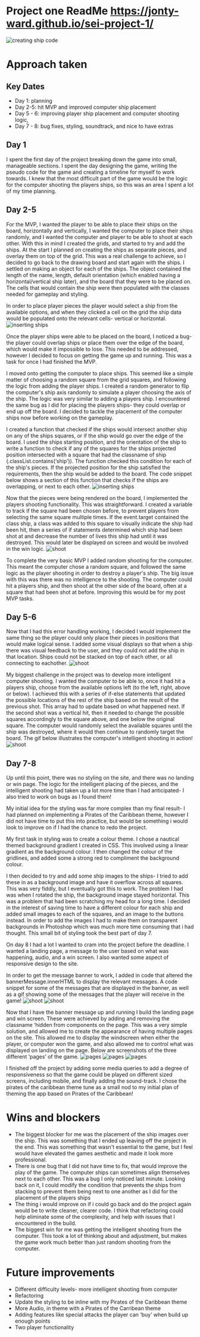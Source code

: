 # Project one ReadMe https://jonty-ward.github.io/sei-project-1/
![creating ship code](Readme-assets/recording.gif)
# Approach taken 
## Key Dates
* Day 1: planning
* Day 2-5: hit MVP and improved computer ship placement 
* Day 5 - 6: improving player ship placement and computer shooting logic, 
* Day 7 - 8: bug fixes, styling, soundtrack, and nice to have extras

## Day 1
I spent the first day of the project breaking down the game into small, manageable sections. I spent the day designing the game, writing the pseudo code for the game and creating a timeline for myself to work towards. I knew that the most difficult part of the game would be the logic for the computer shooting the players ships, so this was an area I spent a lot of my time planning. 

## Day 2-5
For the MVP, I wanted the player to be able to place their ships on the board, horizontally and vertically,  I wanted the computer to place their ships randomly, and I wanted the computer and player to be able to shoot at each other. With this in mind I created the grids, and started to try and add the ships. At the start I planned on creating the ships as separate pieces, and overlay them on top of the grid. This was a real challenge to achieve, so I decided to go back to the drawing board and start again with the ships.  I settled on making an object for each of the ships. The object contained the length of the name, length, default orientation (which enabled having a horizontal/vertical ship later), and the board that they were to be placed on. The cells that would contain the ship were then populated with the classes needed for gameplay and styling.


In order to place player pieces the player would select a ship from the available options, and when they clicked a cell on the grid the ship data would be populated onto the relevant cells- vertical or horizontal. 
![inserting ships](Readme-assets/inserting-ships.png)


Once the player ships were able to be placed on the board, I noticed a bug- the player could overlap ships or place them over the edge of the board, which would make it impossible to lose. This needed to be addressed, however I decided to focus on getting the game up and running. This was a task for once I had finished the MVP. 

I moved onto getting the computer to place ships. This seemed like a simple matter of choosing a random square from the grid squares, and following the logic from adding the player ships. I created a random generator to flip the computer's ship axis randomly to simulate a player choosing the axis of the ship. The logic was very similar to adding a players ship. I encountered the same bug as I did for placing the players ships- they could overlap or end up off the board. I decided to tackle the placement of the computer ships now before working on the gameplay. 

I created a function that checked if the ships would intersect another ship on any of the ships squares, or if the ship would go over the edge of the board. I used the ships starting position, and the orientation of the ship to write a function to check if any of the squares for the ships projected position intersected with a square that had the classname of ship (.classList.contains(‘ship’)). The function checked this condition for each of the ship's pieces. If the projected position for the ship satisfied the requirements, then the ship would be added to the board. The code snippet below shows a section of this function that checks if the ships are overlapping, or next to each other. 
![inserting ships](Readme-assets/stop-overlap-code.png)

Now that the pieces were being rendered on the board, I implemented the players shooting functionality. This was straightforward. I created a variable to track if the square had been chosen before, to prevent players from selecting the same square multiple times. If the event.target contained the class ship, a class was added to this square to visually indicate the ship had been hit, then a series of if statements determined which ship had been shot at and decrease the number of lives this ship had until it was destroyed. This would later be displayed on screen and would be involved in the win logic. 
![shoot ](Readme-assets/shoot.png)


To complete the very basic MVP I added random shooting for the computer. This meant the computer chose a random square, and followed the same logic as the player shooting in order to destroy a player's ship. The big issue with this was there was no intelligence to the shooting. The computer could hit a players ship, and then shoot at the other side of the board, often at a square that had been shot at before. Improving this would be for my post MVP tasks. 

## Day 5-6
Now that I had this error handling working, I decided I would implement the same thing so the player could only place their pieces in positions that would make logical sense. I added some visual displays so that when a ship there was visual feedback to the user, and they could not add the ship in that location. Ships could not be stacked on top of each other, or all connecting to eachother. 
![shoot ](Readme-assets/ship-placement.gif)

My biggest challenge in the project was to develop more intelligent computer shooting. I wanted the computer to be able to, once it had hit a players ship, choose from the available options left (to the left, right, above or below). I achieved this with a series of if-else statements that updated the possible locations of the rest of the ship based on the result of the previous shot. This array had to update based on what happened next. If the second shot was a vertical hit, then it needed to change the possible squares accordingly to the square above, and one below the original square. The computer would randomly select the available squares until the ship was destroyed, where it would then continue to randomly target the board.  The gif below illustrates the computer's intelligent shooting in action! 
![shoot ](Readme-assets/shooting-demo.gif)

## Day 7-8
Up until this point, there was no styling on the site, and there was no landing or win page. The logic for the intelligent placing of the pieces, and the intelligent shooting had taken up a lot more time than I had anticipated- I also tried to work on bugs as I found them!

My initial idea for the styling was far more complex than my final result- I had planned on implementing a Pirates of the Caribbean theme, however I did not have time to put this into practice, but would be something i would look to improve on if I had the chance to redo the project. 

My first task in styling was to create a colour theme. I chose a nautical themed background gradient I created in CSS. This involved using a linear gradient as the background colour. I then changed the colour of the gridlines, and added some a strong red to compliment the background colour. 

I then decided to try and add some ship images to the ships- I tried to add these in as a background image and have it overflow across all squares. This was very fiddly, but I eventually got this to work. The problem I had was when I rotated the ship, the background image stayed horizontal. This was a problem that had been scratching my head for a long time. I decided in the interest of saving time to have a different colour for each ship and added small images to each of the squares, and an image to the buttons instead. In order to add the images I had to make them on transparent backgrounds in Photoshop which was much more time consuming that i had thought. This small bit of styling took the best part of day 7. 

On day 8 I had a lot I wanted to cram into the project before the deadline. I wanted a landing page, a message to the user based on what was happening, audio, and a win screen. I also wanted some aspect of responsive design to the site. 

In order to get the message banner to work, I added in code that altered the bannerMessage.innerHTML to display the relevant messages. A code snippet for some of the messages that are displayed in the banner, as well as a gif showing some of the messages that the player will receive in the game! 
![shoot ](Readme-assets/thisiswhatineedtitest.png)
![shoot ](Readme-assets/testing-messages.gif)

Now that I have the banner message up and running I build the landing page and win screen. These were achieved by adding and removing the classname ‘hidden from components on the page. This was a very simple solution, and allowed me to create the appearance of having multiple pages on the site. This allowed me to display the windscreen when either the player, or computer won the game, and also allowed me to control what was displayed on landing on the page. Below are screenshots of the three different ‘pages’ of the game. 
![pages](Readme-assets/page-1.png)
![pages](Readme-assets/page-2.png)
![pages](Readme-assets/page-3.png)

I finished off the project by adding some media queries to add a degree of responsiveness so that the game could be played on different sized screens, including mobile, and finally adding the sound-track. I chose the pirates of the caribbean theme tune as a small nod to my initial plan of theming the app based on Pirates of the Caribbean! 


# Wins and blockers 

* The biggest blocker for me was the placement of the ship images over the ship. This was something that I ended up leaving off the project in the end. This was something that wasn't essential to the game, but I feel would have elevated the games aesthetic and made it look more professional. 
* There is one bug that I did not have time to fix, that would improve the play of the game. The computer ships can sometimes align themselves next to each other. This was a bug I only noticed last minute. Looking back on it, I could modify the condition that prevents the ships from stacking to prevent them being next to one another as I did for the placement of the players ships 
* The thing i would improve on if i could go back and do the project again would be to write cleaner, clearer code. I think that refactoring could help eliminate some of the complexity, and help with issues that I encountered in the build. 
* The biggest win for me was getting the intelligent shooting from the computer. This took a lot of thinking about and adjustment, but makes the game work much better than just random shooting from the computer. 

# Future improvements 
* Different difficulty levels- more intelligent shooting from computer
* Refactoring 
* Update the styling to be inline with my Pirates of the Caribbean theme 
* More Audio, in theme with a Pirates of the Carribean theme 
* Adding features like special attacks the player can ‘buy’ when build up enough points
* Two player functionality  






